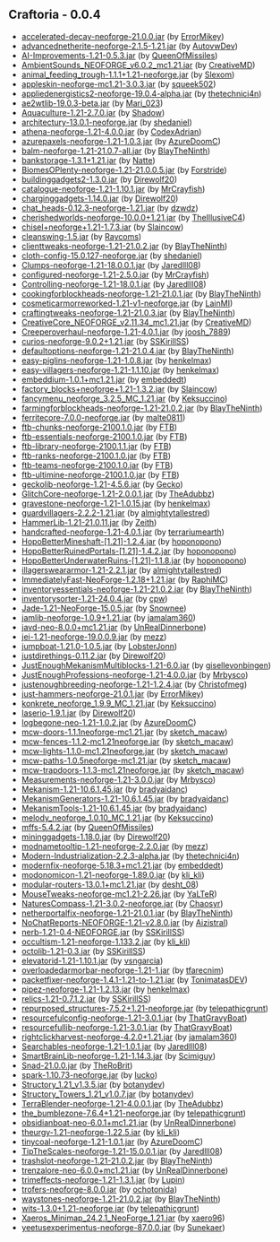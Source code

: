 ## Craftoria - 0.0.4

  * [accelerated-decay-neoforge-21.0.0.jar](https://www.curseforge.com/minecraft/mc-mods/accelerated-decay/files/5433036) (by [ErrorMikey](https://www.curseforge.com/members/ErrorMikey/projects))
  * [advancednetherite-neoforge-2.1.5-1.21.jar](https://www.curseforge.com/minecraft/mc-mods/advanced-netherite/files/5427379) (by [AutovwDev](https://www.curseforge.com/members/AutovwDev/projects))
  * [AI-Improvements-1.21-0.5.3.jar](https://www.curseforge.com/minecraft/mc-mods/ai-improvements/files/5426792) (by [QueenOfMissiles](https://www.curseforge.com/members/QueenOfMissiles/projects))
  * [AmbientSounds_NEOFORGE_v6.0.2_mc1.21.jar](https://www.curseforge.com/minecraft/mc-mods/ambientsounds/files/5434649) (by [CreativeMD](https://www.curseforge.com/members/CreativeMD/projects))
  * [animal_feeding_trough-1.1.1+1.21-neoforge.jar](https://www.curseforge.com/minecraft/mc-mods/animal-feeding-trough/files/5442546) (by [Slexom](https://www.curseforge.com/members/Slexom/projects))
  * [appleskin-neoforge-mc1.21-3.0.3.jar](https://www.curseforge.com/minecraft/mc-mods/appleskin/files/5447879) (by [squeek502](https://www.curseforge.com/members/squeek502/projects))
  * [appliedenergistics2-neoforge-19.0.4-alpha.jar](https://www.curseforge.com/minecraft/mc-mods/applied-energistics-2/files/5442679) (by [thetechnici4n](https://www.curseforge.com/members/thetechnici4n/projects))
  * [ae2wtlib-19.0.3-beta.jar](https://www.curseforge.com/minecraft/mc-mods/applied-energistics-2-wireless-terminals/files/5441008) (by [Mari_023](https://www.curseforge.com/members/Mari_023/projects))
  * [Aquaculture-1.21-2.7.0.jar](https://www.curseforge.com/minecraft/mc-mods/aquaculture/files/5442604) (by [Shadow](https://www.curseforge.com/members/Shadow/projects))
  * [architectury-13.0.1-neoforge.jar](https://www.curseforge.com/minecraft/mc-mods/architectury-api/files/5424664) (by [shedaniel](https://www.curseforge.com/members/shedaniel/projects))
  * [athena-neoforge-1.21-4.0.0.jar](https://www.curseforge.com/minecraft/mc-mods/athena/files/5431579) (by [CodexAdrian](https://www.curseforge.com/members/CodexAdrian/projects))
  * [azurepaxels-neoforge-1.21-1.0.3.jar](https://www.curseforge.com/minecraft/mc-mods/azure-paxels/files/5446037) (by [AzureDoomC](https://www.curseforge.com/members/AzureDoomC/projects))
  * [balm-neoforge-1.21-21.0.7-all.jar](https://www.curseforge.com/minecraft/mc-mods/balm/files/5442096) (by [BlayTheNinth](https://www.curseforge.com/members/BlayTheNinth/projects))
  * [bankstorage-1.3.1+1.21.jar](https://www.curseforge.com/minecraft/mc-mods/bank-storage/files/5450854) (by [Natte](https://www.curseforge.com/members/Natte/projects))
  * [BiomesOPlenty-neoforge-1.21-21.0.0.5.jar](https://www.curseforge.com/minecraft/mc-mods/biomes-o-plenty/files/5433257) (by [Forstride](https://www.curseforge.com/members/Forstride/projects))
  * [buildinggadgets2-1.3.0.jar](https://www.curseforge.com/minecraft/mc-mods/building-gadgets/files/5442392) (by [Direwolf20](https://www.curseforge.com/members/Direwolf20/projects))
  * [catalogue-neoforge-1.21-1.10.1.jar](https://www.curseforge.com/minecraft/mc-mods/catalogue/files/5441227) (by [MrCrayfish](https://www.curseforge.com/members/MrCrayfish/projects))
  * [charginggadgets-1.14.0.jar](https://www.curseforge.com/minecraft/mc-mods/charging-gadgets/files/5450580) (by [Direwolf20](https://www.curseforge.com/members/Direwolf20/projects))
  * [chat_heads-0.12.3-neoforge-1.21.jar](https://www.curseforge.com/minecraft/mc-mods/chat-heads/files/5424505) (by [dzwdz](https://www.curseforge.com/members/dzwdz/projects))
  * [cherishedworlds-neoforge-10.0.0+1.21.jar](https://www.curseforge.com/minecraft/mc-mods/cherished-worlds/files/5448098) (by [TheIllusiveC4](https://www.curseforge.com/members/TheIllusiveC4/projects))
  * [chisel+neoforge+1.21-1.7.3.jar](https://www.curseforge.com/minecraft/mc-mods/chisel-reborn/files/5442354) (by [Slaincow](https://www.curseforge.com/members/Slaincow/projects))
  * [cleanswing-1.5.jar](https://www.curseforge.com/minecraft/mc-mods/clean-swing-through-grass/files/5430474) (by [Raycoms](https://www.curseforge.com/members/Raycoms/projects))
  * [clienttweaks-neoforge-1.21-21.0.2.jar](https://www.curseforge.com/minecraft/mc-mods/client-tweaks/files/5426942) (by [BlayTheNinth](https://www.curseforge.com/members/BlayTheNinth/projects))
  * [cloth-config-15.0.127-neoforge.jar](https://www.curseforge.com/minecraft/mc-mods/cloth-config/files/5424576) (by [shedaniel](https://www.curseforge.com/members/shedaniel/projects))
  * [Clumps-neoforge-1.21-18.0.0.1.jar](https://www.curseforge.com/minecraft/mc-mods/clumps/files/5430025) (by [Jaredlll08](https://www.curseforge.com/members/Jaredlll08/projects))
  * [configured-neoforge-1.21-2.5.0.jar](https://www.curseforge.com/minecraft/mc-mods/configured/files/5441232) (by [MrCrayfish](https://www.curseforge.com/members/MrCrayfish/projects))
  * [Controlling-neoforge-1.21-18.0.1.jar](https://www.curseforge.com/minecraft/mc-mods/controlling/files/5444003) (by [Jaredlll08](https://www.curseforge.com/members/Jaredlll08/projects))
  * [cookingforblockheads-neoforge-1.21-21.0.1.jar](https://www.curseforge.com/minecraft/mc-mods/cooking-for-blockheads/files/5427027) (by [BlayTheNinth](https://www.curseforge.com/members/BlayTheNinth/projects))
  * [cosmeticarmorreworked-1.21-v1-neoforge.jar](https://www.curseforge.com/minecraft/mc-mods/cosmetic-armor-reworked/files/5427303) (by [LainMI](https://www.curseforge.com/members/LainMI/projects))
  * [craftingtweaks-neoforge-1.21-21.0.3.jar](https://www.curseforge.com/minecraft/mc-mods/crafting-tweaks/files/5426925) (by [BlayTheNinth](https://www.curseforge.com/members/BlayTheNinth/projects))
  * [CreativeCore_NEOFORGE_v2.11.34_mc1.21.jar](https://www.curseforge.com/minecraft/mc-mods/creativecore/files/5434885) (by [CreativeMD](https://www.curseforge.com/members/CreativeMD/projects))
  * [Creeperoverhaul-neoforge-1.21-4.0.1.jar](https://www.curseforge.com/minecraft/mc-mods/creeper-overhaul/files/5451229) (by [joosh_7889](https://www.curseforge.com/members/joosh_7889/projects))
  * [curios-neoforge-9.0.2+1.21.jar](https://www.curseforge.com/minecraft/mc-mods/curios-continuation/files/5441959) (by [SSKirillSS](https://www.curseforge.com/members/SSKirillSS/projects))
  * [defaultoptions-neoforge-1.21-21.0.4.jar](https://www.curseforge.com/minecraft/mc-mods/default-options/files/5426935) (by [BlayTheNinth](https://www.curseforge.com/members/BlayTheNinth/projects))
  * [easy-piglins-neoforge-1.21-1.0.8.jar](https://www.curseforge.com/minecraft/mc-mods/easy-piglins/files/5453520) (by [henkelmax](https://www.curseforge.com/members/henkelmax/projects))
  * [easy-villagers-neoforge-1.21-1.1.10.jar](https://www.curseforge.com/minecraft/mc-mods/easy-villagers/files/5456439) (by [henkelmax](https://www.curseforge.com/members/henkelmax/projects))
  * [embeddium-1.0.1+mc1.21.jar](https://www.curseforge.com/minecraft/mc-mods/embeddium/files/5456706) (by [embeddedt](https://www.curseforge.com/members/embeddedt/projects))
  * [factory_blocks+neoforge+1.21-1.3.2.jar](https://www.curseforge.com/minecraft/mc-mods/factory-blocks/files/5442380) (by [Slaincow](https://www.curseforge.com/members/Slaincow/projects))
  * [fancymenu_neoforge_3.2.5_MC_1.21.jar](https://www.curseforge.com/minecraft/mc-mods/fancymenu/files/5453431) (by [Keksuccino](https://www.curseforge.com/members/Keksuccino/projects))
  * [farmingforblockheads-neoforge-1.21-21.0.2.jar](https://www.curseforge.com/minecraft/mc-mods/farming-for-blockheads/files/5426962) (by [BlayTheNinth](https://www.curseforge.com/members/BlayTheNinth/projects))
  * [ferritecore-7.0.0-neoforge.jar](https://www.curseforge.com/minecraft/mc-mods/ferritecore/files/5434178) (by [malte0811](https://www.curseforge.com/members/malte0811/projects))
  * [ftb-chunks-neoforge-2100.1.0.jar](https://www.curseforge.com/minecraft/mc-mods/ftb-chunks-forge/files/5448646) (by [FTB](https://www.curseforge.com/members/FTB/projects))
  * [ftb-essentials-neoforge-2100.1.0.jar](https://www.curseforge.com/minecraft/mc-mods/ftb-essentials/files/5443860) (by [FTB](https://www.curseforge.com/members/FTB/projects))
  * [ftb-library-neoforge-2100.1.1.jar](https://www.curseforge.com/minecraft/mc-mods/ftb-library-forge/files/5454538) (by [FTB](https://www.curseforge.com/members/FTB/projects))
  * [ftb-ranks-neoforge-2100.1.0.jar](https://www.curseforge.com/minecraft/mc-mods/ftb-ranks-forge/files/5444606) (by [FTB](https://www.curseforge.com/members/FTB/projects))
  * [ftb-teams-neoforge-2100.1.0.jar](https://www.curseforge.com/minecraft/mc-mods/ftb-teams-forge/files/5448371) (by [FTB](https://www.curseforge.com/members/FTB/projects))
  * [ftb-ultimine-neoforge-2100.1.0.jar](https://www.curseforge.com/minecraft/mc-mods/ftb-ultimine-forge/files/5448787) (by [FTB](https://www.curseforge.com/members/FTB/projects))
  * [geckolib-neoforge-1.21-4.5.6.jar](https://www.curseforge.com/minecraft/mc-mods/geckolib/files/5460144) (by [Gecko](https://www.curseforge.com/members/Gecko/projects))
  * [GlitchCore-neoforge-1.21-2.0.0.1.jar](https://www.curseforge.com/minecraft/mc-mods/glitchcore/files/5429863) (by [TheAdubbz](https://www.curseforge.com/members/TheAdubbz/projects))
  * [gravestone-neoforge-1.21-1.0.15.jar](https://www.curseforge.com/minecraft/mc-mods/gravestone-mod/files/5425152) (by [henkelmax](https://www.curseforge.com/members/henkelmax/projects))
  * [guardvillagers-2.2.2-1.21.jar](https://www.curseforge.com/minecraft/mc-mods/guard-villagers/files/5446335) (by [almightytallestred](https://www.curseforge.com/members/almightytallestred/projects))
  * [HammerLib-1.21-21.0.11.jar](https://www.curseforge.com/minecraft/mc-mods/hammer-lib/files/5450889) (by [Zeith](https://www.curseforge.com/members/Zeith/projects))
  * [handcrafted-neoforge-1.21-4.0.1.jar](https://www.curseforge.com/minecraft/mc-mods/handcrafted/files/5436875) (by [terrariumearth](https://www.curseforge.com/members/terrariumearth/projects))
  * [HopoBetterMineshaft-[1.21]-1.2.4.jar](https://www.curseforge.com/minecraft/mc-mods/hopo-better-mineshaft/files/5431664) (by [hoponopono](https://www.curseforge.com/members/hoponopono/projects))
  * [HopoBetterRuinedPortals-[1.21]-1.4.2.jar](https://www.curseforge.com/minecraft/mc-mods/hopo-better-ruined-portals/files/5431683) (by [hoponopono](https://www.curseforge.com/members/hoponopono/projects))
  * [HopoBetterUnderwaterRuins-[1.21]-1.1.8.jar](https://www.curseforge.com/minecraft/mc-mods/hopo-better-underwater-ruins/files/5431697) (by [hoponopono](https://www.curseforge.com/members/hoponopono/projects))
  * [illagersweararmor-1.21-2.2.1.jar](https://www.curseforge.com/minecraft/mc-mods/illagers-wear-armor/files/5446383) (by [almightytallestred](https://www.curseforge.com/members/almightytallestred/projects))
  * [ImmediatelyFast-NeoForge-1.2.18+1.21.jar](https://www.curseforge.com/minecraft/mc-mods/immediatelyfast/files/5425058) (by [RaphiMC](https://www.curseforge.com/members/RaphiMC/projects))
  * [inventoryessentials-neoforge-1.21-21.0.2.jar](https://www.curseforge.com/minecraft/mc-mods/inventory-essentials/files/5426948) (by [BlayTheNinth](https://www.curseforge.com/members/BlayTheNinth/projects))
  * [inventorysorter-1.21-24.0.4.jar](https://www.curseforge.com/minecraft/mc-mods/inventory-sorter/files/5436884) (by [cpw](https://www.curseforge.com/members/cpw/projects))
  * [Jade-1.21-NeoForge-15.0.5.jar](https://www.curseforge.com/minecraft/mc-mods/jade/files/5444008) (by [Snownee](https://www.curseforge.com/members/Snownee/projects))
  * [jamlib-neoforge-1.0.9+1.21.jar](https://www.curseforge.com/minecraft/mc-mods/jamlib/files/5427400) (by [jamalam360](https://www.curseforge.com/members/jamalam360/projects))
  * [javd-neo-8.0.0+mc1.21.jar](https://www.curseforge.com/minecraft/mc-mods/javd/files/5424935) (by [UnRealDinnerbone](https://www.curseforge.com/members/UnRealDinnerbone/projects))
  * [jei-1.21-neoforge-19.0.0.9.jar](https://www.curseforge.com/minecraft/mc-mods/jei/files/5447427) (by [mezz](https://www.curseforge.com/members/mezz/projects))
  * [jumpboat-1.21.0-1.0.5.jar](https://www.curseforge.com/minecraft/mc-mods/jumpy-boats/files/5439938) (by [LobsterJonn](https://www.curseforge.com/members/LobsterJonn/projects))
  * [justdirethings-0.11.2.jar](https://www.curseforge.com/minecraft/mc-mods/just-dire-things/files/5443154) (by [Direwolf20](https://www.curseforge.com/members/Direwolf20/projects))
  * [JustEnoughMekanismMultiblocks-1.21-6.0.jar](https://www.curseforge.com/minecraft/mc-mods/just-enough-mekanism-multiblocks/files/5453943) (by [gisellevonbingen](https://www.curseforge.com/members/gisellevonbingen/projects))
  * [JustEnoughProfessions-neoforge-1.21-4.0.0.jar](https://www.curseforge.com/minecraft/mc-mods/just-enough-professions-jep/files/5438693) (by [Mrbysco](https://www.curseforge.com/members/Mrbysco/projects))
  * [justenoughbreeding-neoforge-1.21-1.2.4.jar](https://www.curseforge.com/minecraft/mc-mods/justenoughbreeding/files/5457195) (by [Christofmeg](https://www.curseforge.com/members/Christofmeg/projects))
  * [just-hammers-neoforge-21.0.1.jar](https://www.curseforge.com/minecraft/mc-mods/justhammers/files/5445845) (by [ErrorMikey](https://www.curseforge.com/members/ErrorMikey/projects))
  * [konkrete_neoforge_1.9.9_MC_1.21.jar](https://www.curseforge.com/minecraft/mc-mods/konkrete/files/5453385) (by [Keksuccino](https://www.curseforge.com/members/Keksuccino/projects))
  * [laserio-1.9.1.jar](https://www.curseforge.com/minecraft/mc-mods/laserio/files/5447489) (by [Direwolf20](https://www.curseforge.com/members/Direwolf20/projects))
  * [logbegone-neo-1.21-1.0.2.jar](https://www.curseforge.com/minecraft/mc-mods/log-begone/files/5440186) (by [AzureDoomC](https://www.curseforge.com/members/AzureDoomC/projects))
  * [mcw-doors-1.1.1neoforge-mc1.21.jar](https://www.curseforge.com/minecraft/mc-mods/macaws-doors/files/5439155) (by [sketch_macaw](https://www.curseforge.com/members/sketch_macaw/projects))
  * [mcw-fences-1.1.2-mc1.21neoforge.jar](https://www.curseforge.com/minecraft/mc-mods/macaws-fences-and-walls/files/5442175) (by [sketch_macaw](https://www.curseforge.com/members/sketch_macaw/projects))
  * [mcw-lights-1.1.0-mc1.21neoforge.jar](https://www.curseforge.com/minecraft/mc-mods/macaws-lights-and-lamps/files/5450269) (by [sketch_macaw](https://www.curseforge.com/members/sketch_macaw/projects))
  * [mcw-paths-1.0.5neoforge-mc1.21.jar](https://www.curseforge.com/minecraft/mc-mods/macaws-paths-and-pavings/files/5430735) (by [sketch_macaw](https://www.curseforge.com/members/sketch_macaw/projects))
  * [mcw-trapdoors-1.1.3-mc1.21neoforge.jar](https://www.curseforge.com/minecraft/mc-mods/macaws-trapdoors/files/5431123) (by [sketch_macaw](https://www.curseforge.com/members/sketch_macaw/projects))
  * [Measurements-neoforge-1.21-3.0.0.jar](https://www.curseforge.com/minecraft/mc-mods/measurements/files/5435858) (by [Mrbysco](https://www.curseforge.com/members/Mrbysco/projects))
  * [Mekanism-1.21-10.6.1.45.jar](https://www.curseforge.com/minecraft/mc-mods/mekanism/files/5433143) (by [bradyaidanc](https://www.curseforge.com/members/bradyaidanc/projects))
  * [MekanismGenerators-1.21-10.6.1.45.jar](https://www.curseforge.com/minecraft/mc-mods/mekanism-generators/files/5433146) (by [bradyaidanc](https://www.curseforge.com/members/bradyaidanc/projects))
  * [MekanismTools-1.21-10.6.1.45.jar](https://www.curseforge.com/minecraft/mc-mods/mekanism-tools/files/5433147) (by [bradyaidanc](https://www.curseforge.com/members/bradyaidanc/projects))
  * [melody_neoforge_1.0.10_MC_1.21.jar](https://www.curseforge.com/minecraft/mc-mods/melody/files/5453382) (by [Keksuccino](https://www.curseforge.com/members/Keksuccino/projects))
  * [mffs-5.4.2.jar](https://www.curseforge.com/minecraft/mc-mods/mffs/files/5450849) (by [QueenOfMissiles](https://www.curseforge.com/members/QueenOfMissiles/projects))
  * [mininggadgets-1.18.0.jar](https://www.curseforge.com/minecraft/mc-mods/mining-gadgets/files/5450384) (by [Direwolf20](https://www.curseforge.com/members/Direwolf20/projects))
  * [modnametooltip-1.21-neoforge-2.2.0.jar](https://www.curseforge.com/minecraft/mc-mods/mod-name-tooltip/files/5437382) (by [mezz](https://www.curseforge.com/members/mezz/projects))
  * [Modern-Industrialization-2.2.3-alpha.jar](https://www.curseforge.com/minecraft/mc-mods/modern-industrialization/files/5447021) (by [thetechnici4n](https://www.curseforge.com/members/thetechnici4n/projects))
  * [modernfix-neoforge-5.18.3+mc1.21.jar](https://www.curseforge.com/minecraft/mc-mods/modernfix/files/5443050) (by [embeddedt](https://www.curseforge.com/members/embeddedt/projects))
  * [modonomicon-1.21-neoforge-1.89.0.jar](https://www.curseforge.com/minecraft/mc-mods/modonomicon/files/5462384) (by [kli_kli](https://www.curseforge.com/members/kli_kli/projects))
  * [modular-routers-13.0.1+mc1.21.jar](https://www.curseforge.com/minecraft/mc-mods/modular-routers/files/5440669) (by [desht_08](https://www.curseforge.com/members/desht_08/projects))
  * [MouseTweaks-neoforge-mc1.21-2.26.jar](https://www.curseforge.com/minecraft/mc-mods/mouse-tweaks/files/5437296) (by [YaLTeR](https://www.curseforge.com/members/YaLTeR/projects))
  * [NaturesCompass-1.21-3.0.2-neoforge.jar](https://www.curseforge.com/minecraft/mc-mods/natures-compass/files/5456506) (by [Chaosyr](https://www.curseforge.com/members/Chaosyr/projects))
  * [netherportalfix-neoforge-1.21-21.0.1.jar](https://www.curseforge.com/minecraft/mc-mods/netherportalfix/files/5427084) (by [BlayTheNinth](https://www.curseforge.com/members/BlayTheNinth/projects))
  * [NoChatReports-NEOFORGE-1.21-v2.8.0.jar](https://www.curseforge.com/minecraft/mc-mods/no-chat-reports/files/5441267) (by [Aizistral](https://www.curseforge.com/members/Aizistral/projects))
  * [nerb-1.21-0.4-NEOFORGE.jar](https://www.curseforge.com/minecraft/mc-mods/notenoughrecipebook/files/5429704) (by [SSKirillSS](https://www.curseforge.com/members/SSKirillSS/projects))
  * [occultism-1.21-neoforge-1.133.2.jar](https://www.curseforge.com/minecraft/mc-mods/occultism/files/5457282) (by [kli_kli](https://www.curseforge.com/members/kli_kli/projects))
  * [octolib-1.21-0.3.jar](https://www.curseforge.com/minecraft/mc-mods/octo-lib/files/5447735) (by [SSKirillSS](https://www.curseforge.com/members/SSKirillSS/projects))
  * [elevatorid-1.21-1.10.1.jar](https://www.curseforge.com/minecraft/mc-mods/openblocks-elevator/files/5431516) (by [vsngarcia](https://www.curseforge.com/members/vsngarcia/projects))
  * [overloadedarmorbar-neoforge-1.21-1.jar](https://www.curseforge.com/minecraft/mc-mods/overloaded-armor-bar/files/5446103) (by [tfarecnim](https://www.curseforge.com/members/tfarecnim/projects))
  * [packetfixer-neoforge-1.4.1-1.21-to-1.21.jar](https://www.curseforge.com/minecraft/mc-mods/packet-fixer/files/5424660) (by [TonimatasDEV](https://www.curseforge.com/members/TonimatasDEV/projects))
  * [pipez-neoforge-1.21-1.2.13.jar](https://www.curseforge.com/minecraft/mc-mods/pipez/files/5448324) (by [henkelmax](https://www.curseforge.com/members/henkelmax/projects))
  * [relics-1.21-0.7.1.2.jar](https://www.curseforge.com/minecraft/mc-mods/relics-mod/files/5462573) (by [SSKirillSS](https://www.curseforge.com/members/SSKirillSS/projects))
  * [repurposed_structures-7.5.2+1.21-neoforge.jar](https://www.curseforge.com/minecraft/mc-mods/repurposed-structures/files/5434267) (by [telepathicgrunt](https://www.curseforge.com/members/telepathicgrunt/projects))
  * [resourcefulconfig-neoforge-1.21-3.0.1.jar](https://www.curseforge.com/minecraft/mc-mods/resourceful-config/files/5450946) (by [ThatGravyBoat](https://www.curseforge.com/members/ThatGravyBoat/projects))
  * [resourcefullib-neoforge-1.21-3.0.1.jar](https://www.curseforge.com/minecraft/mc-mods/resourceful-lib/files/5443192) (by [ThatGravyBoat](https://www.curseforge.com/members/ThatGravyBoat/projects))
  * [rightclickharvest-neoforge-4.2.0+1.21.jar](https://www.curseforge.com/minecraft/mc-mods/rightclickharvest/files/5427523) (by [jamalam360](https://www.curseforge.com/members/jamalam360/projects))
  * [Searchables-neoforge-1.21-1.0.1.jar](https://www.curseforge.com/minecraft/mc-mods/searchables/files/5430128) (by [Jaredlll08](https://www.curseforge.com/members/Jaredlll08/projects))
  * [SmartBrainLib-neoforge-1.21-1.14.3.jar](https://www.curseforge.com/minecraft/mc-mods/smartbrainlib/files/5433125) (by [Scimiguy](https://www.curseforge.com/members/Scimiguy/projects))
  * [Snad-21.0.0.jar](https://www.curseforge.com/minecraft/mc-mods/snad/files/5432223) (by [TheRoBrit](https://www.curseforge.com/members/TheRoBrit/projects))
  * [spark-1.10.73-neoforge.jar](https://www.curseforge.com/minecraft/mc-mods/spark/files/5434153) (by [Iucko](https://www.curseforge.com/members/Iucko/projects))
  * [Structory_1.21_v1.3.5.jar](https://www.curseforge.com/minecraft/mc-mods/structory/files/5424923) (by [botanydev](https://www.curseforge.com/members/botanydev/projects))
  * [Structory_Towers_1.21_v1.0.7.jar](https://www.curseforge.com/minecraft/mc-mods/structory-towers/files/5424926) (by [botanydev](https://www.curseforge.com/members/botanydev/projects))
  * [TerraBlender-neoforge-1.21-4.0.0.1.jar](https://www.curseforge.com/minecraft/mc-mods/terrablender-neoforge/files/5429865) (by [TheAdubbz](https://www.curseforge.com/members/TheAdubbz/projects))
  * [the_bumblezone-7.6.4+1.21-neoforge.jar](https://www.curseforge.com/minecraft/mc-mods/the-bumblezone-forge/files/5457787) (by [telepathicgrunt](https://www.curseforge.com/members/telepathicgrunt/projects))
  * [obsidianboat-neo-6.0.1+mc1.21.jar](https://www.curseforge.com/minecraft/mc-mods/theobsidianboat/files/5431898) (by [UnRealDinnerbone](https://www.curseforge.com/members/UnRealDinnerbone/projects))
  * [theurgy-1.21-neoforge-1.22.5.jar](https://www.curseforge.com/minecraft/mc-mods/theurgy/files/5453367) (by [kli_kli](https://www.curseforge.com/members/kli_kli/projects))
  * [tinycoal-neoforge-1.21-1.0.1.jar](https://www.curseforge.com/minecraft/mc-mods/tiny-coal/files/5440183) (by [AzureDoomC](https://www.curseforge.com/members/AzureDoomC/projects))
  * [TipTheScales-neoforge-1.21-15.0.0.1.jar](https://www.curseforge.com/minecraft/mc-mods/tipthescales/files/5430372) (by [Jaredlll08](https://www.curseforge.com/members/Jaredlll08/projects))
  * [trashslot-neoforge-1.21-21.0.2.jar](https://www.curseforge.com/minecraft/mc-mods/trashslot/files/5441050) (by [BlayTheNinth](https://www.curseforge.com/members/BlayTheNinth/projects))
  * [trenzalore-neo-6.0.0+mc1.21.jar](https://www.curseforge.com/minecraft/mc-mods/trenzalore/files/5424651) (by [UnRealDinnerbone](https://www.curseforge.com/members/UnRealDinnerbone/projects))
  * [trimeffects-neoforge-1.21-1.3.1.jar](https://www.curseforge.com/minecraft/mc-mods/trimseffects/files/5433058) (by [Lupin](https://www.curseforge.com/members/Lupin/projects))
  * [trofers-neoforge-8.0.0.jar](https://www.curseforge.com/minecraft/mc-mods/trofers/files/5444385) (by [ochotonida](https://www.curseforge.com/members/ochotonida/projects))
  * [waystones-neoforge-1.21-21.0.2.jar](https://www.curseforge.com/minecraft/mc-mods/waystones/files/5443426) (by [BlayTheNinth](https://www.curseforge.com/members/BlayTheNinth/projects))
  * [wits-1.3.0+1.21-neoforge.jar](https://www.curseforge.com/minecraft/mc-mods/wits/files/5426237) (by [telepathicgrunt](https://www.curseforge.com/members/telepathicgrunt/projects))
  * [Xaeros_Minimap_24.2.1_NeoForge_1.21.jar](https://www.curseforge.com/minecraft/mc-mods/xaeros-minimap/files/5437649) (by [xaero96](https://www.curseforge.com/members/xaero96/projects))
  * [yeetusexperimentus-neoforge-87.0.0.jar](https://www.curseforge.com/minecraft/mc-mods/yeetusexperimentus/files/5444189) (by [Sunekaer](https://www.curseforge.com/members/Sunekaer/projects))

